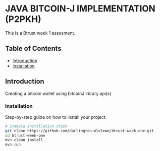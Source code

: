 # JAVA BITCOIN-J IMPLEMENTATION (P2PKH)

This is a Btrust week 1 assesment.


## Table of Contents

- [Introduction](#introduction)
- [Installation](#installation)


## Introduction

Creating a bitcoin wallet using bitcoinJ library api(s)



### Installation

Step-by-step guide on how to install your project.

```bash
# Example installation steps
git clone https://github.com/darlington-olelewe/btrust-week-one.git
cd btrust-week-one
mvn clean install
mvn run 
```